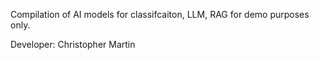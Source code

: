 Compilation of AI models for classifcaiton, LLM, RAG for demo purposes only.

Developer: Christopher Martin



